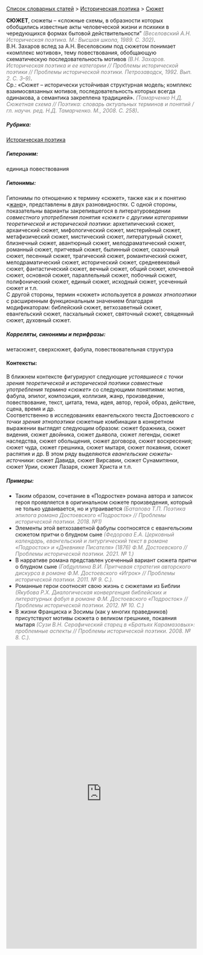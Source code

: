 <style>
st { color: Gray;
  font-style: italic;}
</style>

[Список словарных статей](https://thesaurus-dostoevsky.github.io/Thesaurus/) > [Историческая поэтика](histpoe.md) > [Сюжет](сюжет.md) 

**СЮЖЕТ**, сюжеты –  «сложные схемы, в образности которых обобщились известные акты человеческой жизни и психики в чередующихся формах бытовой действительности” <st>(Веселовский А.Н. Историческая поэтика. М.: Высшая школа, 1989. С. 302)</st>.  
В.Н. Захаров вслед за А.Н. Веселовским под сюжетом понимает  «комплекс мотивов», тему повествования, обобщающую схематическую последовательность мотивов <st>(В.Н. Захаров. Историческая поэтика и ее категории // Проблемы исторической поэтики // Проблемы исторической поэтики. Петрозаводск, 1992. Вып. 2. С. 3–9)</st>.  
Ср.: «Сюжет – исторически устойчивая структурная модель; комплекс взаимосвязанных мотивов, последовательность которых всегда одинакова, а семантика закреплена традицией». <st>(Тамарченко Н.Д. Сюжетная схема // Поэтика: словарь актуальных терминов и понятий / гл. научн. ред. Н.Д. Тамарченко. М., 2008. С. 258)</st>.

##### Рубрика:
[Историческая поэтика](histpoe.md)
##### Гипероним:
единица повествования
##### Гипонимы:
Гипонимы  по отношению к термину «сюжет», также как и к понятию «[жанр](жанр.md)»,  представлены в двух разновидностях. С одной стороны, показательны варианты закрепившегося в литературоведении *совместного употребления понятия «сюжет» с другими категориями теоретической и исторической поэтики*: архетипический сюжет, архаический сюжет, мифологический сюжет, мистерийный сюжет, метафизический сюжет, мистический сюжет, литературный сюжет, близнечный сюжет, авантюрный сюжет, мелодраматический сюжет, романный сюжет, притчевый сюжет, былинный сюжет, сказочный сюжет, песенный сюжет, трагический сюжет, романтический сюжет, мелодраматический сюжет, исторический сюжет, средневековый сюжет, фантастический сюжет, вечный сюжет, общий сюжет, ключевой сюжет, основной сюжет, параллельный сюжет, побочный сюжет, полифонический сюжет, единый сюжет, исходный сюжет, усеченный сюжет и т.п.  
С другой стороны, термин «сюжет» используется *в рамках этнопоэтики* с расширенным функциональным значением благодаря модификаторам:  библейский сюжет, ветхозаветный сюжет, евангельский сюжет, пасхальный сюжет, святочный сюжет, священный сюжет, духовный сюжет.
##### Корреляты, синонимы и перифразы:
метасюжет, сверхсюжет,	фабула, повествовательная структура

#### Контексты:  
В ближнем контексте фигурируют следующие *устоявшиеся с точки зрения теоретической и исторической поэтики совместные употребления термина «сюжет»* со следующими  понятиями: мотив, фабула, эпилог, композиция, коллизия, жанр, произведение, повествование, текст, цитата,  тема,  идея, автор, герой, образ, действие, сцена,  время и др.  
Соответственно в исследованиях евангельского текста Достоевского *с точки зрения этнопоэтики* сюжетные комбинации в конкретном выражении выглядят следующим образом:  сюжет бражника, сюжет видения, сюжет двойника, сюжет дьявола, сюжет легенды, сюжет наследства, сюжет обольщения, сюжет договора, сюжет воскресения; сюжет чуда, сюжет грешника, сюжет мытаря, сюжет покаяния, сюжет распятия  и др. В этом ряду выделяются *евангельские сюжеты-источники*: сюжет Давида, сюжет Вирсавии, сюжет Сунамитянки, сюжет Урии, сюжет Лазаря, сюжет Христа и т.п.
##### Примеры:
* Таким образом, сочетание в «Подростке» романа автора и записок героя 
проявляется в оригинальном сюжете произведения, который не только удваивается, но и утраивается <st>(Баталова Т.П. Поэтика эпилога романа Достоевского «Подросток» // Проблемы исторической поэтики. 2018. №1)</st>
* Элементы этой ветхозаветной фабулы соотносятся с евангельским 
сюжетом притчи о блудном сыне <st>(Федорова Е.А. Церковный календарь, евангельский и литургический текст в романе «Подросток» и «Дневнике Писателя» (1876) Ф.М. Достоевского // Проблемы исторической поэтики.  2021. № 1.)</st>
* В нарративе романа представлен усеченный вариант сюжета притчи о
блудном сыне <st>(Габдуллина В.И. Притчевая стратегия авторского дискурса в романе Ф.М. Достоевского «Игрок» // Проблемы исторической поэтики. 2011. № 9. С.).</st>
* Романные герои соотносят свою жизнь с сюжетами из Библии <st>(Якубова Р.Х. Диалогическая конвергенция библейских и литературных фабул в романе Ф.М. Достоевского «Подросток» // Проблемы исторической поэтики. 2012. № 10. С.)</st>
* В жизни Франциска и Зосимы (как у многих праведников) присутствуют 
мотивы сюжета о великом грешнике, покаяния мытаря <st>(Сузи В.Н. Серафический старец в «Братьях Карамазовых»: проблемные аспекты // Проблемы исторической поэтики. 2008. № 8. С.).</st>
  

<iframe src="https://thesaurus-dostoevsky.github.io/nk/сюжет.html" style="border:0px;width:100%;height:800px" allowfullscreen="true" webkitallowfullscreen="true" mozallowfullscreen="true">
